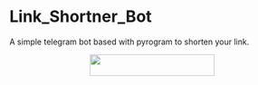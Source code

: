 # Link_Shortner_Bot
A simple telegram bot based with pyrogram to shorten your link.

<p align="center">
  <a href="https://heroku.com/deploy?template=https://github.com/ankur630/Link_Shortner_Bot"> 
    <img src="https://img.shields.io/badge/Deploy%20To%20Heroku-blueviolet?style=for-the-badge&logo=heroku" width="220" height="38.45"/>
  </a>
</p>
